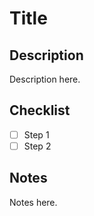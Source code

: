 # Title

## Description
Description here.

## Checklist
- [ ] Step 1
- [ ] Step 2

## Notes
Notes here.

